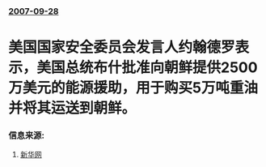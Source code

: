 ### [2007-09-28](/news/2007/09/28/index.md)

##### 
# 美国国家安全委员会发言人约翰德罗表示，美国总统布什批准向朝鲜提供2500万美元的能源援助，用于购买5万吨重油并将其运送到朝鲜。




### 信息来源:

1. [新华网](http://news.xinhuanet.com/newscenter/2007-09/29/content_6810301.htm)
